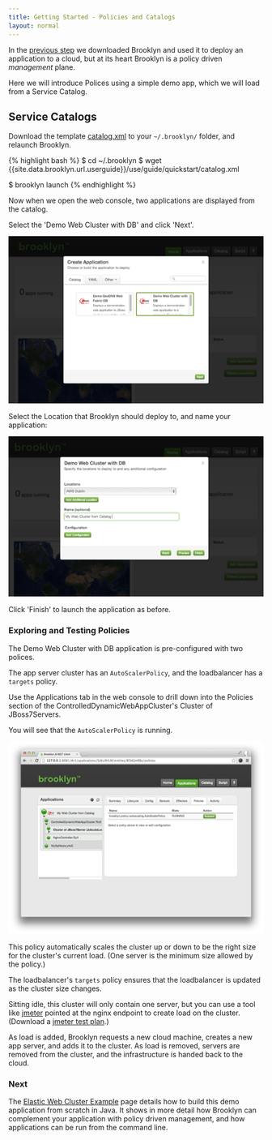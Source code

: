 ```yaml
---
title: Getting Started - Policies and Catalogs
layout: normal
---
```


In the [previous step](index.html) we downloaded Brooklyn and used it to deploy an application to a cloud, but at its heart Brooklyn is a policy driven *management* plane.

Here we will introduce Polices using a simple demo app, which we will load from a Service Catalog.

## Service Catalogs

Download the template [catalog.xml](catalog.xml) to your `~/.brooklyn/` folder, and relaunch Brooklyn.

{% highlight bash %}
$ cd ~/.brooklyn
$ wget {{site.data.brooklyn.url.userguide}}/use/guide/quickstart/catalog.xml

$ brooklyn launch
{% endhighlight %}

Now when we open the web console, two applications are displayed from the catalog.

Select the 'Demo Web Cluster with DB' and click 'Next'.

[![Viewing Catalog entries in Add Application dialog.](images/add-application-catalog-web-cluster-with-db.png)](add-application-catalog-web-cluster-with-db-largea.png)

Select the Location that Brooklyn should deploy to, and name your application:

[![Selecting a location and application name.](images/add-application-catalog-web-cluster-with-db-location.png)](images/add-application-catalog-web-cluster-with-db-location-large.png)

Click 'Finish' to launch the application as before.


### Exploring and Testing Policies

The Demo Web Cluster with DB application is pre-configured with two polices.

The app server cluster has an `AutoScalerPolicy`, and the loadbalancer has a `targets` policy.

Use the Applications tab in the web console to drill down into the Policies section of the ControlledDynamicWebAppCluster's Cluster of JBoss7Servers.

You will see that the `AutoScalerPolicy` is running.

[![Inspecting the jboss7 cluster policies.](images/jboss7-cluster-policies.png)](images/jboss7-cluster-policies-large.png)


This policy automatically scales the cluster up or down to be the right size for the cluster's current load. (One server is the minimum size allowed by the policy.)

The loadbalancer's `targets` policy ensures that the loadbalancer is updated as the cluster size changes.

Sitting idle, this cluster will only contain one server, but you can use a tool like [jmeter](http://jmeter.apache.org/) pointed at the nginx endpoint to create load on the cluster. (Download a [jmeter test plan](https://github.com/brooklyncentral/brooklyn/blob/master/examples/simple-web-cluster/resources/jmeter-test-plan.jmx).)

As load is added, Brooklyn requests a new cloud machine, creates a new app server, and adds it to the cluster. As load is removed, servers are removed from the cluster, and the infrastructure is handed back to the cloud.

### Next

The [Elastic Web Cluster Example]({{site.data.brooklyn.url.userguide}}/use/examples/webcluster/index.html) page
details how to build this demo application from scratch in Java. It shows in more detail how Brooklyn can
complement your application with policy driven management, and how applications can be
run from the command line.


